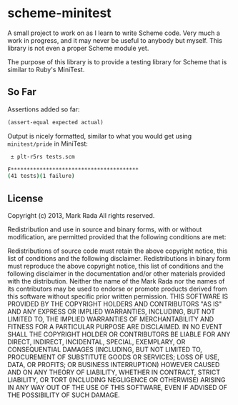 # scheme-minitest

A small project to work on as I learn to write Scheme code. Very much
a work in progress, and it may never be useful to anybody but myself.
This library is not even a proper Scheme module yet.

The purpose of this library is to provide a testing library for Scheme
that is similar to Ruby's MiniTest.


## So Far

Assertions added so far:

```scheme
(assert-equal expected actual)
```

Output is nicely formatted, similar to what you would get using
`minitest/pride` in MiniTest:

```bash
 ± plt-r5rs tests.scm

F****************************************
(41 tests)(1 failure)
```

## License

Copyright (c) 2013, Mark Rada
All rights reserved.

Redistribution and use in source and binary forms, with or without modification, are permitted provided that the following conditions are met:

Redistributions of source code must retain the above copyright notice, this list of conditions and the following disclaimer.
Redistributions in binary form must reproduce the above copyright notice, this list of conditions and the following disclaimer in the documentation and/or other materials provided with the distribution.
Neither the name of the Mark Rada nor the names of its contributors may be used to endorse or promote products derived from this software without specific prior written permission.
THIS SOFTWARE IS PROVIDED BY THE COPYRIGHT HOLDERS AND CONTRIBUTORS "AS IS" AND ANY EXPRESS OR IMPLIED WARRANTIES, INCLUDING, BUT NOT LIMITED TO, THE IMPLIED WARRANTIES OF MERCHANTABILITY AND FITNESS FOR A PARTICULAR PURPOSE ARE DISCLAIMED. IN NO EVENT SHALL THE COPYRIGHT HOLDER OR CONTRIBUTORS BE LIABLE FOR ANY DIRECT, INDIRECT, INCIDENTAL, SPECIAL, EXEMPLARY, OR CONSEQUENTIAL DAMAGES (INCLUDING, BUT NOT LIMITED TO, PROCUREMENT OF SUBSTITUTE GOODS OR SERVICES; LOSS OF USE, DATA, OR PROFITS; OR BUSINESS INTERRUPTION) HOWEVER CAUSED AND ON ANY THEORY OF LIABILITY, WHETHER IN CONTRACT, STRICT LIABILITY, OR TORT (INCLUDING NEGLIGENCE OR OTHERWISE) ARISING IN ANY WAY OUT OF THE USE OF THIS SOFTWARE, EVEN IF ADVISED OF THE POSSIBILITY OF SUCH DAMAGE.
